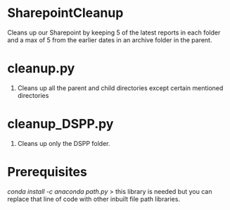 # SharepointCleanup
Cleans up our Sharepoint by keeping 5 of the latest reports in each folder and a max of 5 from the earlier dates in an archive folder in the parent.

# cleanup.py

1. Cleans up all the parent and child directories except certain  mentioned directories

# cleanup_DSPP.py

1. Cleans up only the DSPP folder.


# Prerequisites

*conda install -c anaconda path.py* > this library is needed but you can replace that line of code with other inbuilt file path libraries.
